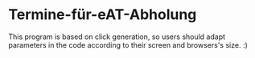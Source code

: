 # Termine-für-eAT-Abholung

This program is based on click generation, so users should adapt parameters in the code according to their screen and browsers's size. :)
